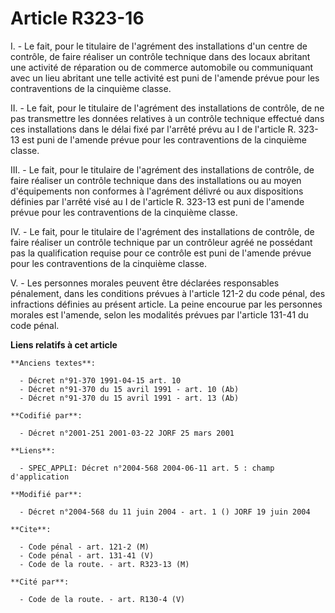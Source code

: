 # Article R323-16

I. - Le fait, pour le titulaire de l'agrément des installations d'un centre de contrôle, de faire réaliser un contrôle
technique dans des locaux abritant une activité de réparation ou de commerce automobile ou communiquant avec un lieu abritant
une telle activité est puni de l'amende prévue pour les contraventions de la cinquième classe.

II. - Le fait, pour le titulaire de l'agrément des installations de contrôle, de ne pas transmettre les données relatives à
un contrôle technique effectué dans ces installations dans le délai fixé par l'arrêté prévu au I de l'article R. 323-13 est
puni de l'amende prévue pour les contraventions de la cinquième classe.

III. - Le fait, pour le titulaire de l'agrément des installations de contrôle, de faire réaliser un contrôle technique dans
des installations ou au moyen d'équipements non conformes à l'agrément délivré ou aux dispositions définies par l'arrêté visé
au I de l'article R. 323-13 est puni de l'amende prévue pour les contraventions de la cinquième classe.

IV. - Le fait, pour le titulaire de l'agrément des installations de contrôle, de faire réaliser un contrôle technique par un
contrôleur agréé ne possédant pas la qualification requise pour ce contrôle est puni de l'amende prévue pour les
contraventions de la cinquième classe.

V. - Les personnes morales peuvent être déclarées responsables pénalement, dans les conditions prévues à l'article 121-2 du
code pénal, des infractions définies au présent article. La peine encourue par les personnes morales est l'amende, selon les
modalités prévues par l'article 131-41 du code pénal.

**Liens relatifs à cet article**

	**Anciens textes**:

	  - Décret n°91-370 1991-04-15 art. 10
	  - Décret n°91-370 du 15 avril 1991 - art. 10 (Ab)
	  - Décret n°91-370 du 15 avril 1991 - art. 13 (Ab)

	**Codifié par**:

	  - Décret n°2001-251 2001-03-22 JORF 25 mars 2001

	**Liens**:

	  - SPEC_APPLI: Décret n°2004-568 2004-06-11 art. 5 : champ d'application

	**Modifié par**:

	  - Décret n°2004-568 du 11 juin 2004 - art. 1 () JORF 19 juin 2004

	**Cite**:

	  - Code pénal - art. 121-2 (M)
	  - Code pénal - art. 131-41 (V)
	  - Code de la route. - art. R323-13 (M)

	**Cité par**:

	  - Code de la route. - art. R130-4 (V)
